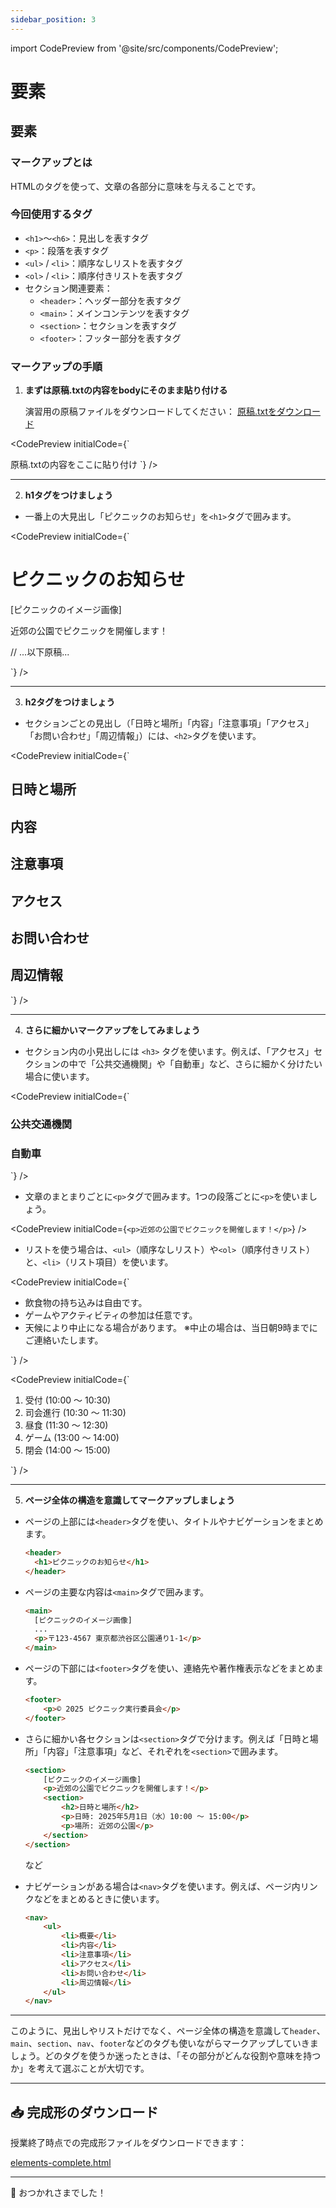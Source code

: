 ```yaml
---
sidebar_position: 3
---
```


import CodePreview from '@site/src/components/CodePreview';

# 要素

## 要素

### マークアップとは

HTMLのタグを使って、文章の各部分に意味を与えることです。

### 今回使用するタグ

-   `<h1>`～`<h6>`：見出しを表すタグ
-   `<p>`：段落を表すタグ
-   `<ul>` / `<li>`：順序なしリストを表すタグ
-   `<ol>` / `<li>`：順序付きリストを表すタグ
-   セクション関連要素：
    -   `<header>`：ヘッダー部分を表すタグ
    -   `<main>`：メインコンテンツを表すタグ
    -   `<section>`：セクションを表すタグ
    -   `<footer>`：フッター部分を表すタグ

### マークアップの手順

1. **まずは原稿.txtの内容をbodyにそのまま貼り付ける**

   演習用の原稿ファイルをダウンロードしてください：
   [原稿.txtをダウンロード](@site/static/files/原稿.txt)

<CodePreview 
  initialCode={`<!DOCTYPE html>
<html lang="ja">
    <head>
        <meta charset="UTF-8">
        <title>ピクニックのお知らせ</title>
    </head>
    <body>
        原稿.txtの内容をここに貼り付け
    </body>
</html>`}
/>

---

2. **h1タグをつけましょう**

- 一番上の大見出し「ピクニックのお知らせ」を`<h1>`タグで囲みます。

<CodePreview 
  initialCode={`<body>
  <h1>ピクニックのお知らせ</h1>
  [ピクニックのイメージ画像]

  近郊の公園でピクニックを開催します！

  // ...以下原稿...
  </body>`}
/>

---

3. **h2タグをつけましょう**

- セクションごとの見出し（「日時と場所」「内容」「注意事項」「アクセス」「お問い合わせ」「周辺情報」）には、`<h2>`タグを使います。

<CodePreview 
  initialCode={`<h2>日時と場所</h2>
<h2>内容</h2>
<h2>注意事項</h2>
<h2>アクセス</h2>
<h2>お問い合わせ</h2>
<h2>周辺情報</h2>`}
/>

---

4. **さらに細かいマークアップをしてみましょう**

- セクション内の小見出しには `<h3>` タグを使います。例えば、「アクセス」セクションの中で「公共交通機関」や「自動車」など、さらに細かく分けたい場合に使います。

<CodePreview 
  initialCode={`<h3>公共交通機関</h3>
<h3>自動車</h3>`}
/>

- 文章のまとまりごとに`<p>`タグで囲みます。1つの段落ごとに`<p>`を使いましょう。

<CodePreview 
  initialCode={`<p>近郊の公園でピクニックを開催します！</p>`}
/>

- リストを使う場合は、`<ul>`（順序なしリスト）や`<ol>`（順序付きリスト）と、`<li>`（リスト項目）を使います。

<CodePreview 
  initialCode={`<ul>
    <li>飲食物の持ち込みは自由です。</li>
    <li>ゲームやアクティビティの参加は任意です。</li>
    <li>天候により中止になる場合があります。
        ※中止の場合は、当日朝9時までにご連絡いたします。
    </li>
</ul>`}
/>

<CodePreview 
  initialCode={`<ol>
    <li>受付 (10:00 〜 10:30)</li>
    <li>司会進行 (10:30 〜 11:30)</li>
    <li>昼食 (11:30 〜 12:30)</li>
    <li>ゲーム (13:00 〜 14:00)</li>
    <li>閉会 (14:00 〜 15:00)</li>
</ol>`}
/>

---

5. **ページ全体の構造を意識してマークアップしましょう**

- ページの上部には`<header>`タグを使い、タイトルやナビゲーションをまとめます。

    ```html
    <header>
      <h1>ピクニックのお知らせ</h1>
    </header>
    ```

- ページの主要な内容は`<main>`タグで囲みます。

    ```html
    <main>
      [ピクニックのイメージ画像]
      ...
      <p>〒123-4567 東京都渋谷区公園通り1-1</p>
    </main>
    ```

- ページの下部には`<footer>`タグを使い、連絡先や著作権表示などをまとめます。

    ```html
    <footer>
        <p>© 2025 ピクニック実行委員会</p>
    </footer>
    ```

- さらに細かい各セクションは`<section>`タグで分けます。例えば「日時と場所」「内容」「注意事項」など、それぞれを`<section>`で囲みます。

    ```html
    <section>
        [ピクニックのイメージ画像]
        <p>近郊の公園でピクニックを開催します！</p>
        <section>
            <h2>日時と場所</h2>
            <p>日時: 2025年5月1日（水）10:00 〜 15:00</p>
            <p>場所: 近郊の公園</p>
        </section>
    </section>
    ```
    など

- ナビゲーションがある場合は`<nav>`タグを使います。例えば、ページ内リンクなどをまとめるときに使います。

    ```html
    <nav>
        <ul>
            <li>概要</li>
            <li>内容</li>
            <li>注意事項</li>
            <li>アクセス</li>
            <li>お問い合わせ</li>
            <li>周辺情報</li>
        </ul>
    </nav>
    ```

---

このように、見出しやリストだけでなく、ページ全体の構造を意識して`header`、`main`、`section`、`nav`、`footer`などのタグも使いながらマークアップしていきましょう。どのタグを使うか迷ったときは、「その部分がどんな役割や意味を持つか」を考えて選ぶことが大切です。

---

## 📥 完成形のダウンロード

授業終了時点での完成形ファイルをダウンロードできます：

[elements-complete.html](@site/static/files/elements-complete.html)

---

👋 おつかれさまでした！ 